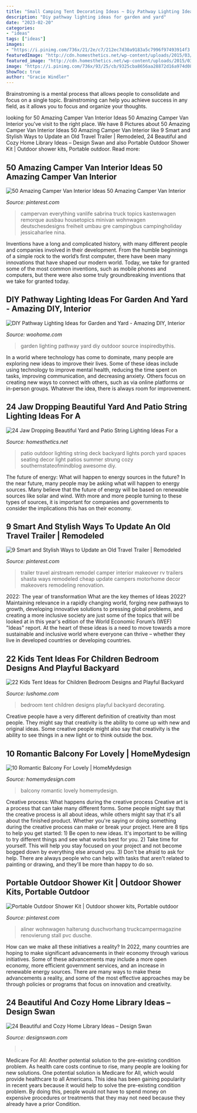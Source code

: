 ```yaml
---
title: "Small Camping Tent Decorating Ideas ~ Diy Pathway Lighting Ideas For Garden And Yard"
description: "Diy pathway lighting ideas for garden and yard"
date: "2023-02-20"
categories:
- "ideas"
tags: ["ideas"]
images:
- "https://i.pinimg.com/736x/21/2e/c7/212ec7d30a9183a5c7996f97493914f3.jpg"
featuredImage: "http://cdn.homesthetics.net/wp-content/uploads/2015/03/26-Jaw-Dropping-Beautiful-Yard-and-Patio-String-Lighting-Ideas-For-a-Small-Heaven-homesthetics-backyard-landscaping-ideas-22.jpg"
featured_image: "http://cdn.homesthetics.net/wp-content/uploads/2015/03/26-Jaw-Dropping-Beautiful-Yard-and-Patio-String-Lighting-Ideas-For-a-Small-Heaven-homesthetics-backyard-landscaping-ideas-22.jpg"
image: "https://i.pinimg.com/736x/93/25/cb/9325cba8656aa28872d16a974d084ede.jpg"
ShowToc: true
author: "Gracie Windler"
---
```



Brainstroming is a mental process that allows people to consolidate and focus on a single topic. Brainstroming can help you achieve success in any field, as it allows you to focus and organize your thoughts.

	

		
looking for 50 Amazing Camper Van Interior Ideas 50 Amazing Camper Van Interior you've visit to the right place. We have 8 Pictures about 50 Amazing Camper Van Interior Ideas 50 Amazing Camper Van Interior like 9 Smart and Stylish Ways to Update an Old Travel Trailer | Remodeled, 24 Beautiful and Cozy Home Library Ideas – Design Swan and also Portable Outdoor Shower Kit | Outdoor shower kits, Portable outdoor. Read more:
		
    
## 50 Amazing Camper Van Interior Ideas 50 Amazing Camper Van Interior

<img loading=lazy src="https://i.pinimg.com/736x/1c/74/9e/1c749eb4aeb33170b050c3ef015b1fdd.jpg" onerror="this.onerror=null;this.src='https://tse3.mm.bing.net/th?id=OIP.FBkLME2Nq6AjfFb3qk0TmgHaLG&amp;pid=15.1';" alt="50 Amazing Camper Van Interior Ideas 50 Amazing Camper Van Interior">

_Source: pinterest.com_

>campervan everything vanlife sabrina truck topics kastenwagen remorque ausbau housetopics minivan wohnwagen deutschesdesigns freiheit umbau gre campingbus campingholiday jessicaharlee nina. 

	

Inventions have a long and complicated history, with many different people and companies involved in their development. From the humble beginnings of a simple rock to the world’s first computer, there have been many innovations that have shaped our modern world. Today, we take for granted some of the most common inventions, such as mobile phones and computers, but there were also some truly groundbreaking inventions that we take for granted today.

    
## DIY Pathway Lighting Ideas For Garden And Yard - Amazing DIY, Interior

<img loading=lazy src="http://www.woohome.com/wp-content/uploads/2017/06/lighting-ideas-for-pathway-2.jpg" onerror="this.onerror=null;this.src='https://tse4.mm.bing.net/th?id=OIP.y8SdqTeXKipNgkIL_06xFQHaKH&amp;pid=15.1';" alt="DIY Pathway Lighting Ideas for Garden and Yard - Amazing DIY, Interior">

_Source: woohome.com_

>garden lighting pathway yard diy outdoor source inspiredbythis. 

	

In a world where technology has come to dominate, many people are exploring new ideas to improve their lives. Some of these ideas include using technology to improve mental health, reducing the time spent on tasks, improving communication, and decreasing anxiety. Others focus on creating new ways to connect with others, such as via online platforms or in-person groups. Whatever the idea, there is always room for improvement.

    
## 24 Jaw Dropping Beautiful Yard And Patio String Lighting Ideas For A

<img loading=lazy src="http://cdn.homesthetics.net/wp-content/uploads/2015/03/26-Jaw-Dropping-Beautiful-Yard-and-Patio-String-Lighting-Ideas-For-a-Small-Heaven-homesthetics-backyard-landscaping-ideas-22.jpg" onerror="this.onerror=null;this.src='https://tse2.mm.bing.net/th?id=OIP.O-JCHaFrXB9fwDYu1NUX4wHaLH&amp;pid=15.1';" alt="24 Jaw Dropping Beautiful Yard and Patio String Lighting Ideas For a">

_Source: homesthetics.net_

>patio outdoor lighting string deck backyard lights porch yard spaces seating decor light patios summer strung cozy southernstateofmindblog awesome diy. 

	

The future of energy: What will happen to energy sources in the future?
In the near future, many people may be asking what will happen to energy sources. Many believe that the future of energy will be based on renewable sources like solar and wind. With more and more people turning to these types of sources, it is important for companies and governments to consider the implications this has on their economy.

    
## 9 Smart And Stylish Ways To Update An Old Travel Trailer | Remodeled

<img loading=lazy src="https://i.pinimg.com/736x/21/2e/c7/212ec7d30a9183a5c7996f97493914f3.jpg" onerror="this.onerror=null;this.src='https://tse2.mm.bing.net/th?id=OIP.ZYXeHQG-bA9-HiBJmay9owHaJ3&amp;pid=15.1';" alt="9 Smart and Stylish Ways to Update an Old Travel Trailer | Remodeled">

_Source: pinterest.com_

>trailer travel airstream remodel camper interior makeover rv trailers shasta ways remodeled cheap update campers motorhome decor makeovers remodeling renovation. 

	

2022: The year of transformation
What are the key themes of Ideas 2022? Maintaining relevance in a rapidly changing world, forging new pathways to growth, developing innovative solutions to pressing global problems, and creating a more inclusive society are just some of the topics that will be looked at in this year's edition of the World Economic Forum’s (WEF) "Ideas" report. At the heart of these ideas is a need to move towards a more sustainable and inclusive world where everyone can thrive – whether they live in developed countries or developing countries.

    
## 22 Kids Tent Ideas For Children Bedroom Designs And Playful Backyard

<img loading=lazy src="https://www.lushome.com/wp-content/uploads/2013/05/kids-playroom-ideas-tents-children-bedroom-16.jpg" onerror="this.onerror=null;this.src='https://tse3.mm.bing.net/th?id=OIP.qo917VrVTGVjl0LJkXFLHAAAAA&amp;pid=15.1';" alt="22 Kids Tent Ideas for Children Bedroom Designs and Playful Backyard">

_Source: lushome.com_

>bedroom tent children designs playful backyard decorating. 

	

Creative people have a very different definition of creativity than most people. They might say that creativity is the ability to come up with new and original ideas. Some creative people might also say that creativity is the ability to see things in a new light or to think outside the box.

    
## 10 Romantic Balcony For Lovely | HomeMydesign

<img loading=lazy src="http://homemydesign.com/wp-content/uploads/2014/02/romantic-balcony.jpg" onerror="this.onerror=null;this.src='https://tse4.mm.bing.net/th?id=OIP.nnXmuQdse8weD6ucksMGegHaJ4&amp;pid=15.1';" alt="10 Romantic Balcony For Lovely | HomeMydesign">

_Source: homemydesign.com_

>balcony romantic lovely homemydesign. 

	

Creative process: What happens during the creative process
Creative art is a process that can take many different forms. Some people might say that the creative process is all about ideas, while others might say that it's all about the finished product. Whether you're saying or doing something during the creative process can make or break your project. Here are 8 tips to help you get started: 1) Be open to new ideas. It's important to be willing to try different things and see what works best for you. 2) Take time for yourself. This will help you stay focused on your project and not become bogged down by everything else around you. 3) Don't be afraid to ask for help. There are always people who can help with tasks that aren't related to painting or drawing, and they'll be more than happy to do so.

    
## Portable Outdoor Shower Kit | Outdoor Shower Kits, Portable Outdoor

<img loading=lazy src="https://i.pinimg.com/736x/93/25/cb/9325cba8656aa28872d16a974d084ede.jpg" onerror="this.onerror=null;this.src='https://tse2.mm.bing.net/th?id=OIP.mfHeoP0XrBrKXU6oTeCcRQHaJ4&amp;pid=15.1';" alt="Portable Outdoor Shower Kit | Outdoor shower kits, Portable outdoor">

_Source: pinterest.com_

>aliner wohnwagen halterung duschvorhang truckcampermagazine renovierung stall pvc dusche. 

	

How can we make all these initiatives a reality?
In 2022, many countries are hoping to make significant advancements in their economy through various initiatives. Some of these advancements may include a more open economy, more efficient government services, and an increase in renewable energy sources. There are many ways to make these advancements a reality, and some of the most effective approaches may be through policies or programs that focus on innovation and creativity.

    
## 24 Beautiful And Cozy Home Library Ideas – Design Swan

<img loading=lazy src="https://img.designswan.com/2012/07/library/20.jpg" onerror="this.onerror=null;this.src='https://tse1.mm.bing.net/th?id=OIP.ZPo4gpWkjGwbOt2xU_46dAHaJw&amp;pid=15.1';" alt="24 Beautiful and Cozy Home Library Ideas – Design Swan">

_Source: designswan.com_

>. 

	

Medicare For All: Another potential solution to the pre-existing condition problem.
As health care costs continue to rise, many people are looking for new solutions. One potential solution is Medicare for All, which would provide healthcare to all Americans. This idea has been gaining popularity in recent years because it would help to solve the pre-existing condition problem. By doing this, people would not have to spend money on expensive procedures or treatments that they may not need because they already have a prior Condition.

